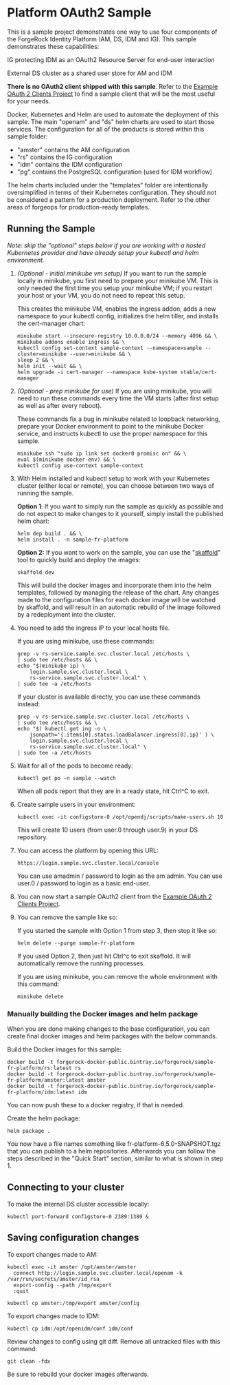 # Platform OAuth2 Sample

This is a sample project demonstrates one way to use four components of the ForgeRock Identity Platform (AM, DS, IDM and IG). This sample demonstrates these capabilities:

IG protecting IDM as an OAuth2 Resource Server for end-user interaction

External DS cluster as a shared user store for AM and IDM

**There is no OAuth2 client shipped with this sample**. Refer to the [Example OAuth 2 Clients Project](https://github.com/ForgeRock/exampleOAuth2Clients) to find a sample client that will be the most useful for your needs.

Docker, Kubernetes and Helm are used to automate the deployment of this sample. The main "openam" and "ds" helm charts are used to start those services. The configuration for all of the products is stored within this sample folder:

 - "amster" contains the AM configuration
 - "rs" contains the IG configuration
 - "idm" contains the IDM configuration
 - "pg" contains the PostgreSQL configuration (used for IDM workflow)

 The helm charts included under the "templates" folder are intentionally oversimplified in terms of their Kubernetes configuration. They should not be considered a pattern for a production deployment. Refer to the other areas of forgeops for production-ready templates.

## Running the Sample

*Note: skip the "optional" steps below if you are working with a hosted Kubernetes provider and have already setup your kubectl and helm environment.*

1. *(Optional - initial minikube vm setup)* If you want to run the sample locally in minikube, you first need to prepare your minikube VM. This is only needed the first time you setup your minikube VM; if you restart your host or your VM, you do not need to repeat this setup.

    This creates the minikube VM, enables the ingress addon, adds a new namespace to your kubectl config, initializes the helm tiller, and installs the cert-manager chart:

    ```
    minikube start --insecure-registry 10.0.0.0/24 --memory 4096 && \
    minikube addons enable ingress && \
    kubectl config set-context sample-context --namespace=sample --cluster=minikube --user=minikube && \
    sleep 2 && \
    helm init --wait && \
    helm upgrade -i cert-manager --namespace kube-system stable/cert-manager
    ```

2. *(Optional - prep minikube for use)* If you are using minikube, you will need to run these commands every time the VM starts (after first setup as well as after every reboot).

    These commands fix a bug in minikube related to loopback networking, prepare your Docker environment to point to the minikube Docker service, and instructs kubectl to use the proper namespace for this sample.

    ```
    minikube ssh "sudo ip link set docker0 promisc on" && \
    eval $(minikube docker-env) && \
    kubectl config use-context sample-context
    ```


3. With Helm installed and kubectl setup to work with your Kubernetes cluster (either local or remote), you can choose between two ways of running the sample.

    **Option 1**: If you want to simply run the sample as quickly as possible and do not expect to make changes to it yourself, simply install the published helm chart:

    ```
    helm dep build . && \
    helm install . -n sample-fr-platform
    ```

    **Option 2:** If you want to work on the sample, you can use the "[skaffold](https://github.com/GoogleContainerTools/skaffold)" tool to quickly build and deploy the images:

    ```
    skaffold dev
    ```

    This will build the docker images and incorporate them into the helm templates, followed by managing the release of the chart. Any changes made to the configuration files for each docker image will be watched by skaffold, and will result in an automatic rebuild of the image followed by a redeployment into the cluster.


4. You need to add the ingress IP to your local hosts file.

    If you are using minikube, use these commands:
    ```
    grep -v rs-service.sample.svc.cluster.local /etc/hosts \
    | sudo tee /etc/hosts && \
    echo "$(minikube ip) \
        login.sample.svc.cluster.local \
        rs-service.sample.svc.cluster.local" \
    | sudo tee -a /etc/hosts
    ```

    If your cluster is available directly, you can use these commands instead:
    ```
    grep -v rs-service.sample.svc.cluster.local /etc/hosts \
    | sudo tee /etc/hosts && \
    echo "$( kubectl get ing -o \
        jsonpath='{.items[0].status.loadBalancer.ingress[0].ip}' ) \
        login.sample.svc.cluster.local \
        rs-service.sample.svc.cluster.local" \
    | sudo tee -a /etc/hosts
    ```

5. Wait for all of the pods to become ready:

    ```
    kubectl get po -n sample --watch
    ```

    When all pods report that they are in a ready state, hit Ctrl^C to exit.

6. Create sample users in your environment:

    ```
    kubectl exec -it configstore-0 /opt/opendj/scripts/make-users.sh 10
    ```

    This will create 10 users (from user.0 through user.9) in your DS repository.

7. You can access the platform by opening this URL:

    ```
    https://login.sample.svc.cluster.local/console
    ```

    You can use amadmin / password to login as the am admin.
    You can use user.0  / password to login as a basic end-user.

8. You can now start a sample OAuth2 client from the [Example OAuth 2 Clients Project](https://github.com/ForgeRock/exampleOAuth2Clients).

9. You can remove the sample like so:

    If you started the sample with Option 1 from step 3, then stop it like so:
    ```
    helm delete --purge sample-fr-platform
    ```

    If you used Option 2, then just hit Ctrl^c to exit skaffold. It will automatically remove the running processes.

    If you are using minikube, you can remove the whole environment with this command:
    ```
    minikube delete
    ```

### Manually building the Docker images and helm package

When you are done making changes to the base configuration, you can create final docker images and helm packages with the below commands.

Build the Docker images for this sample:

    docker build -t forgerock-docker-public.bintray.io/forgerock/sample-fr-platform/rs:latest rs
    docker build -t forgerock-docker-public.bintray.io/forgerock/sample-fr-platform/amster:latest amster
    docker build -t forgerock-docker-public.bintray.io/forgerock/sample-fr-platform/idm:latest idm

You can now push these to a docker registry, if that is needed.

Create the helm package:

    helm package .

You now have a file names something like fr-platform-6.5.0-SNAPSHOT.tgz that you can publish to a helm repositories. Afterwards you can follow the steps described in the "Quick Start" section, similar to what is shown in step 1.

## Connecting to your cluster

To make the internal DS cluster accessible locally:

    kubectl port-forward configstore-0 2389:1389 &

## Saving configuration changes

To export changes made to AM:

    kubectl exec -it amster /opt/amster/amster
      connect http://login.sample.svc.cluster.local/openam -k /var/run/secrets/amster/id_rsa
      export-config --path /tmp/export
      :quit

    kubectl cp amster:/tmp/export amster/config


To export changes made to IDM:

    kubectl cp idm:/opt/openidm/conf idm/conf

Review changes to config using git diff. Remove all untracked files with this command:

    git clean -fdx

Be sure to rebuild your docker images afterwards.
